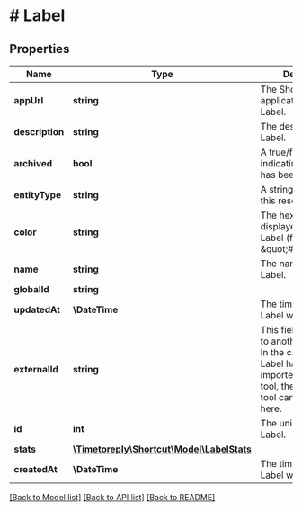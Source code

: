 # # Label

## Properties

Name | Type | Description | Notes
------------ | ------------- | ------------- | -------------
**appUrl** | **string** | The Shortcut application url for the Label. |
**description** | **string** | The description of the Label. |
**archived** | **bool** | A true/false boolean indicating if the Label has been archived. |
**entityType** | **string** | A string description of this resource. |
**color** | **string** | The hex color to be displayed with the Label (for example, \&quot;#ff0000\&quot;). |
**name** | **string** | The name of the Label. |
**globalId** | **string** |  |
**updatedAt** | **\DateTime** | The time/date that the Label was updated. |
**externalId** | **string** | This field can be set to another unique ID. In the case that the Label has been imported from another tool, the ID in the other tool can be indicated here. |
**id** | **int** | The unique ID of the Label. |
**stats** | [**\Timetoreply\Shortcut\Model\LabelStats**](LabelStats.md) |  | [optional]
**createdAt** | **\DateTime** | The time/date that the Label was created. |

[[Back to Model list]](../../README.md#models) [[Back to API list]](../../README.md#endpoints) [[Back to README]](../../README.md)
